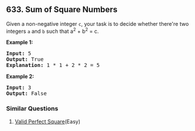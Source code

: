 ## 633. Sum of Square Numbers

<p>
Given a non-negative integer <code>c</code>, your task is to decide whether there're two integers <code>a</code> and <code>b</code> such that a<sup>2</sup> + b<sup>2</sup> = c.
</p>

<p><b>Example 1:</b><br />
<pre>
<b>Input:</b> 5
<b>Output:</b> True
<b>Explanation:</b> 1 * 1 + 2 * 2 = 5
</pre>
</p>


<p><b>Example 2:</b><br />
<pre>
<b>Input:</b> 3
<b>Output:</b> False
</pre>
</p>


### Similar Questions
  1. [Valid Perfect Square](https://github.com/openset/leetcode/tree/master/solution/valid-perfect-square)(Easy)
